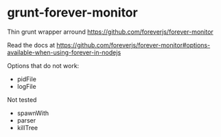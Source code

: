 # grunt-forever-monitor
Thin grunt wrapper arround https://github.com/foreverjs/forever-monitor

Read the docs at https://github.com/foreverjs/forever-monitor#options-available-when-using-forever-in-nodejs

Options that do not work:
 * pidFile
 * logFile

Not tested
 * spawnWith
 * parser
 * killTree
